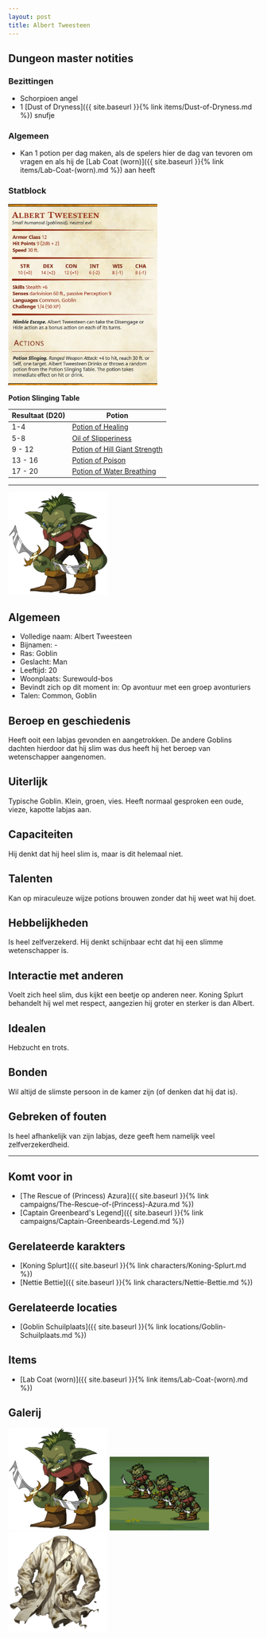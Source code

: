 ```yaml
---
layout: post
title: Albert Tweesteen
---
```


## Dungeon master notities

### Bezittingen
* Schorpioen angel
* 1 [Dust of Dryness]({{ site.baseurl }}{% link items/Dust-of-Dryness.md %}) snufje

### Algemeen
* Kan 1 potion per dag maken, als de spelers hier de dag van tevoren om vragen en als hij de [Lab Coat (worn)]({{ site.baseurl }}{% link items/Lab-Coat-(worn).md %}) aan heeft

### Statblock
<img src="../images/Albert Tweesteen Statblock.png" alt="Albert Tweesteen Statblock" width=300>

**Potion Slinging Table**

Resultaat (D20) | Potion
---     |---
1-4     | [Potion of Healing](https://www.dndbeyond.com/magic-items/4708-potion-of-healing)
5-8     | [Oil of Slipperiness](https://www.dndbeyond.com/magic-items/4689-oil-of-slipperiness)
9 - 12  | [Potion of Hill Giant Strength](https://www.dndbeyond.com/magic-items/4706-potion-of-hill-giant-strength)
13 - 16 | [Potion of Poison](https://www.dndbeyond.com/magic-items/4712-potion-of-poison)
17 - 20 | [Potion of Water Breathing](https://www.dndbeyond.com/magic-items/4715-potion-of-water-breathing)

---

<img src="../images/Goblin.png" alt="Albert Tweesteen" width=200>

## Algemeen
* Volledige naam: Albert Tweesteen
* Bijnamen: -
* Ras: Goblin
* Geslacht: Man
* Leeftijd: 20
* Woonplaats: Surewould-bos
* Bevindt zich op dit moment in: Op avontuur met een groep avonturiers
* Talen: Common, Goblin

## Beroep en geschiedenis
Heeft ooit een labjas gevonden en aangetrokken. De andere Goblins dachten hierdoor dat hij slim was dus heeft hij het beroep van wetenschapper aangenomen.

## Uiterlijk
Typische Goblin. Klein, groen, vies. Heeft normaal gesproken een oude, vieze, kapotte labjas aan.

## Capaciteiten
Hij denkt dat hij heel slim is, maar is dit helemaal niet.

## Talenten
Kan op miraculeuze wijze potions brouwen zonder dat hij weet wat hij doet.

## Hebbelijkheden
Is heel zelfverzekerd. Hij denkt schijnbaar echt dat hij een slimme wetenschapper is.

## Interactie met anderen
Voelt zich heel slim, dus kijkt een beetje op anderen neer. Koning Splurt behandelt hij wel met respect, aangezien hij groter en sterker is dan Albert.

## Idealen
Hebzucht en trots.

## Bonden
Wil altijd de slimste persoon in de kamer zijn (of denken dat hij dat is).

## Gebreken of fouten
Is heel afhankelijk van zijn labjas, deze geeft hem namelijk veel zelfverzekerdheid.

---

## Komt voor in
* [The Rescue of (Princess) Azura]({{ site.baseurl }}{% link campaigns/The-Rescue-of-(Princess)-Azura.md %})
* [Captain Greenbeard's Legend]({{ site.baseurl }}{% link campaigns/Captain-Greenbeards-Legend.md %})

## Gerelateerde karakters
* [Koning Splurt]({{ site.baseurl }}{% link characters/Koning-Splurt.md %})
* [Nettie Bettie]({{ site.baseurl }}{% link characters/Nettie-Bettie.md %})

## Gerelateerde locaties
* [Goblin Schuilplaats]({{ site.baseurl }}{% link locations/Goblin-Schuilplaats.md %})

## Items
* [Lab Coat (worn)]({{ site.baseurl }}{% link items/Lab-Coat-(worn).md %})

## Galerij
<img src="../images/Goblin.png" alt="Albert Tweesteen zonder labjas" width=200>

<img src="../images/Goblin Gang.png" alt="Een groep Goblins" width=200>

<img src="../images/Lab Coat (Worn).png" alt="De labjas van Albert" width=200>